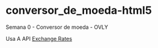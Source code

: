 # conversor_de_moeda-html5
Semana 0 - Conversor de moeda - OVLY

Usa A API [Exchange Rates](https://exchangeratesapi.io)
